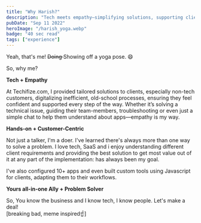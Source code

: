 ```yaml
---
title: "Why Harish?"
description: "Tech meets empathy—simplifying solutions, supporting clients, solving problems hands-on. Your all-in-one ally for tailored implementations"
pubDate: "Sep 11 2022"
heroImage: "/harish_yoga.webp"
badge: "40 sec read"
tags: ["experience"]
---
```


Yeah, that's me! <del> Doing </del> Showing off a yoga pose. 😄

So, why me?

**Tech + Empathy**

At Techifize.com, I provided tailored solutions to clients, especially non-tech customers, digitalizing inefficient, old-school processes, ensuring they feel confident and supported every step of the way. Whether it’s solving a technical issue, guiding their team-members, troubleshooting or even just a simple chat to help them understand about apps—empathy is my way.

**Hands-on + Customer-Centric**

Not just a talker, I'm a doer. I've learned there's always more than one way to solve a problem. I love tech, SaaS and i enjoy understanding different client requirements and providing the best solution to get most value out of it at any part of the implementation: has always been my goal.

I've also configured 10+ apps and even built custom tools using Javascript for clients, adapting them to their workflows.

**Yours all-in-one Ally + Problem Solver**

So, You know the business and I know tech, I know people. Let's make a deal!
<br>
[breaking bad, meme inspired☝️]
